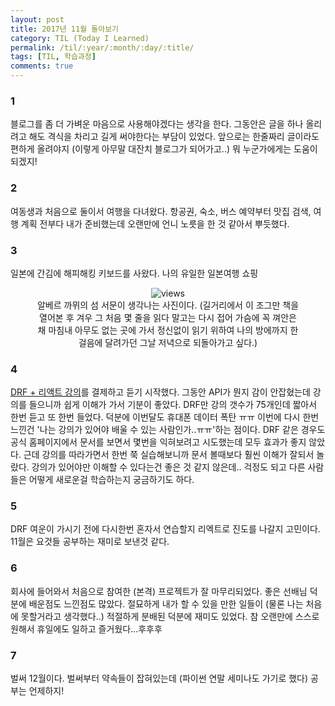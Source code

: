 ```yaml
---
layout: post
title: 2017년 11월 돌아보기
category: TIL (Today I Learned)
permalink: /til/:year/:month/:day/:title/
tags: [TIL, 학습과정]
comments: true
---
```


### 1
블로그를 좀 더 가벼운 마음으로 사용해야겠다는 생각을 한다. 그동안은 글을 하나 올리려고 해도 격식을 차리고 길게 써야한다는 부담이 있었다. 앞으로는 한줄짜리 글이라도 편하게 올려야지 (이렇게 아무말 대잔치 블로그가 되어가고..) 뭐 누군가에게는 도움이 되겠지!

### 2
여동생과 처음으로 둘이서 여행을 다녀왔다. 항공권, 숙소, 버스 예약부터 맛집 검색, 여행 계획 전부다 내가 준비했는데 오랜만에 언니 노릇을 한 것 같아서 뿌듯했다.

### 3
일본에 간김에 해피해킹 키보드를 사왔다. 나의 유일한 일본여행 쇼핑

<center>
 <figure>
 <img src="https://i.imgur.com/I2rnSpG.jpg" alt="views">
 <figcaption>알베르 까뮈의 섬 서문이 생각나는 사진이다.    
 (길거리에서 이 조그만 책을 열어본 후 겨우 그 처음 몇 줄을 읽다 말고는 다시 접어 가슴에 꼭 껴안은 채 마침내 아무도 없는 곳에 가서 정신없이 읽기 위하여 나의 방에까지 한걸음에 달려가던 그날 저녁으로 되돌아가고 싶다.)</figcaption>
 </figure>
 </center>

### 4
[DRF + 리액트 강의](https://academy.nomadcoders.co/courses/enrolled/216935)를 결제하고 듣기 시작했다. 그동안 API가 뭔지 감이 안잡혔는데 강의를 들으니까 쉽게 이해가 가서 기분이 좋았다. DRF만 강의 갯수가 75개인데 짧아서 한번 듣고 또 한번 들었다. 덕분에 이번달도 휴대폰 데이터 폭탄 ㅠㅠ
이번에 다시 한번 느낀건 '나는 강의가 있어야 배울 수 있는 사람인가..ㅠㅠ'하는 점이다. DRF 같은 경우도 공식 홈페이지에서 문서를 보면서 몇번을 익혀보려고 시도했는데 모두 효과가 좋지 않았다. 근데 강의를 따라가면서 한번 쭉 실습해보니까 문서 볼때보다 훨씬 이해가 잘되서 놀랐다. 강의가 있어야만 이해할 수 있다는건 좋은 것 같지 않은데.. 걱정도 되고 다른 사람들은 어떻게 새로운걸 학습하는지 궁금하기도 하다.


### 5
DRF 여운이 가시기 전에 다시한번 혼자서 연습할지 리엑트로 진도를 나갈지 고민이다.
11월은 요것들 공부하는 재미로 보낸것 같다.

### 6
회사에 들어와서 처음으로 참여한 (본격) 프로젝트가 잘 마무리되었다. 좋은 선배님 덕분에 배운점도 느낀점도 많았다. 절묘하게 내가 할 수 있을 만한 일들이 (물론 나는 처음에 못할거라고 생각했다..) 적절하게 분배된 덕분에 재미도 있었다. 참 오랜만에 스스로 원해서 휴일에도 일하고 즐거웠다...후후후

### 7
벌써 12월이다. 벌써부터 약속들이 잡혀있는데 (파이썬 연말 세미나도 가기로 했다) 공부는 언제하지!
